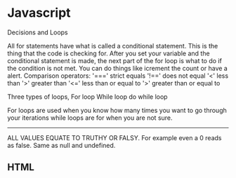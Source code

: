 # Javascript

Decisions and Loops

All for statements have what is called a conditional statement. This is the thing that the code is checking for. After you set your variable and the conditional statement is made, the next part of the for loop is what to do if the condition is not met. You can do things like icrement the count or have a alert.
Comparison operators:
'===' strict equals
'!==' does not equal
'<' less than
'>' greater than
'<=' less than or equal to
'>' greater than or equal to

Three types of loops,
For loop
While loop
do while loop

For loops are used when you know how many times you want to go through your iterations
while loops are for when you are not sure.

____________________

ALL VALUES EQUATE TO TRUTHY OR FALSY.
For example even a 0 reads as false. Same as null and undefined.

## HTML
